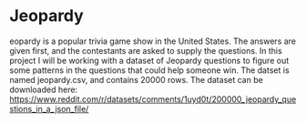 # Jeopardy

eopardy is a popular trivia game show in the United States. The answers are given first, and the contestants are asked to supply the questions. In this project I will be working with a dataset of Jeopardy questions to figure out some patterns in the questions that could help someone win. The datset is named jeopardy.csv, and contains 20000 rows. The dataset can be downloaded here: https://www.reddit.com/r/datasets/comments/1uyd0t/200000_jeopardy_questions_in_a_json_file/
